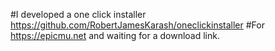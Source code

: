 #I developed a one click installer https://github.com/RobertJamesKarash/oneclickinstaller 
#For https://epicmu.net and waiting for a download link.
